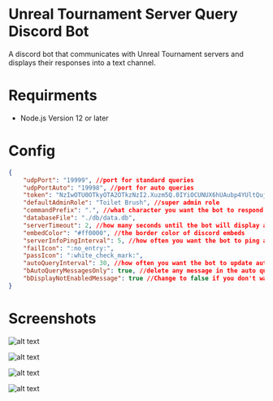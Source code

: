 # Unreal Tournament Server Query Discord Bot
 A discord bot that communicates with Unreal Tournament servers and displays their responses into a text channel.


# Requirments
- Node.js Version 12 or later


# Config
```json
{
    "udpPort": "19999", //port for standard queries
    "udpPortAuto": "19998", //port for auto queries
    "token": "NzIwOTU0OTkyOTA2OTkzNzI2.Xuzm5Q.0IYiOCUNUX6hUAubp4YUltQuje0", //discord bot token
    "defaultAdminRole": "Toilet Brush", //super admin role
    "commandPrefix": ".", //what character you want the bot to respond to
    "databaseFile": "./db/data.db",
    "serverTimeout": 2, //how many seconds until the bot will display a server timeout
    "embedColor": "#ff0000", //the border color of discord embeds
    "serverInfoPingInterval": 5, //how often you want the bot to ping all servers for basic info(for .servers and .active)
    "failIcon": ":no_entry:",
    "passIcon": ":white_check_mark:",
    "autoQueryInterval": 30, //how often you want the bot to update autoquery posts in the auto query channel
    "bAutoQueryMessagesOnly": true, //delete any message in the auto query channel that's not a server query
    "bDisplayNotEnabledMessage": true //Change to false if you don't want the bot to post 'The bot is not enabled in this channel'
}
```

# Screenshots
![alt text](https://i.imgur.com/AQPDJjA.png "test")

![alt text](https://i.imgur.com/3f5XkaV.png "test")

![alt text](https://i.imgur.com/vQ5jNMw.png "test")

![alt text](https://i.imgur.com/od3eEHf.png "test")